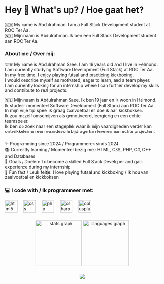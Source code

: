 <h1 align="left">Hey 👋 What's up? / Hoe gaat het?</h1>

###

<p align="left">
🇬🇧 My name is Abdulrahman. I am a Full Stack Development student at ROC Ter Aa.<br>
🇳🇱 Mijn naam is Abdulrahman. Ik ben een Full Stack Development student aan ROC Ter Aa.
</p>

###

<h3 align="left">About me / Over mij:</h3>

<p align="left">
🇬🇧 My name is Abdulrahman Saee. I am 19 years old and I live in Helmond.<br>
I am currently studying Software Development (Full Stack) at ROC Ter Aa.<br>
In my free time, I enjoy playing futsal and practicing kickboxing.<br>
I would describe myself as motivated, eager to learn, and a team player.<br>
I am currently looking for an internship where I can further develop my skills and contribute to real projects.
</p>

<p align="left">
🇳🇱 Mijn naam is Abdulrahman Saee. Ik ben 19 jaar en ik woon in Helmond.<br>
Ik studeer momenteel Software Development (Full Stack) aan ROC Ter Aa.<br>
In mijn vrije tijd speel ik graag zaalvoetbal en doe ik aan kickboksen.<br>
Ik zou mezelf omschrijven als gemotiveerd, leergierig en een echte teamspeler.<br>
Ik ben op zoek naar een stageplek waar ik mijn vaardigheden verder kan ontwikkelen en een waardevolle bijdrage kan leveren aan echte projecten.
</p>

###

<p align="left">
✨ Programming since 2024 / Programmeren sinds 2024 <br>
📚 Currently learning / Momenteel bezig met: HTML, CSS, PHP, C#, C++ and Databases <br>
🎯 Goals / Doelen: To become a skilled Full Stack Developer and gain experience during my internship <br>
🎲 Fun fact / Leuk feitje: I love playing futsal and kickboxing / Ik hou van zaalvoetbal en kickboksen
</p>

###

<h3 align="left">💻 I code with / Ik programmeer met:</h3>

<div align="left">
  <img src="https://cdn.jsdelivr.net/gh/devicons/devicon/icons/html5/html5-original.svg" height="40" alt="html5 logo"  />
  <img width="12" />
  <img src="https://cdn.jsdelivr.net/gh/devicons/devicon/icons/css3/css3-original.svg" height="40" alt="css logo"  />
  <img width="12" />
  <img src="https://cdn.jsdelivr.net/gh/devicons/devicon/icons/php/php-original.svg" height="40" alt="php logo"  />
  <img width="12" />
  <img src="https://cdn.jsdelivr.net/gh/devicons/devicon/icons/csharp/csharp-original.svg" height="40" alt="csharp logo"  />
  <img width="12" />
  <img src="https://cdn.jsdelivr.net/gh/devicons/devicon/icons/cplusplus/cplusplus-original.svg" height="40" alt="cplusplus logo"  />
</div>

###

<div align="center">
  <img src="https://github-readme-stats.vercel.app/api?username=Abdulrahman7170&hide_title=false&hide_rank=false&show_icons=true&include_all_commits=true&count_private=true&disable_animations=false&theme=dracula&locale=en&hide_border=false&order=1" height="150" alt="stats graph"  />
  <img src="https://github-readme-stats.vercel.app/api/top-langs?username=Abdulrahman7170&locale=en&hide_title=false&layout=compact&card_width=320&langs_count=5&theme=dracula&hide_border=false&order=2" height="150" alt="languages graph"  />
</div>

###

<div align="center">
  <img src="https://visitor-badge.laobi.icu/badge?page_id=Abdulrahman7170.Abdulrahman7170&"  />
</div>
